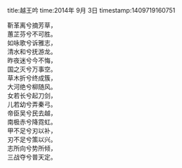 title:越王吟
time:2014年 9月 3日
timestamp:1409719160751

<div>靳革离兮摘芳草，</div><div>蕙芷芬兮不可胜。</div><div>如咏歌兮诉雅志，</div><div>清水和兮抚游龙。</div><div>昨夜迷兮今不悔，</div><div>国之灭兮万事空。</div><div>草木折兮终成簇，</div><div>大河绝兮柳随风。</div><div>女若长兮起刀剑，</div><div>儿若幼兮弄秦弓。</div><div>帝臣吴兮民去越，</div><div>南极赤兮降霓虹。</div><div>甲不足兮刃以补，</div><div>刃不足兮策以兴。</div><div>志所向兮势所倾，</div><div>三战夺兮普天定。</div>